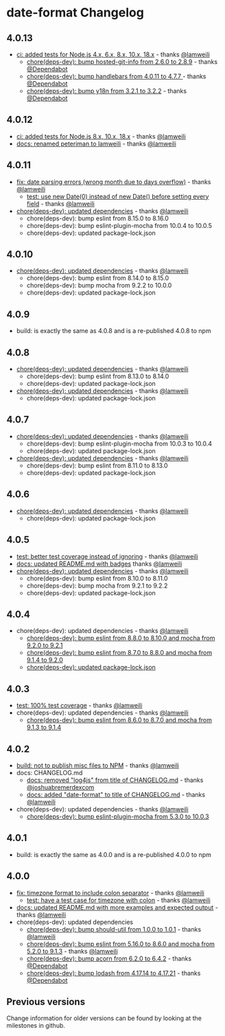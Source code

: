 # date-format Changelog

## 4.0.13

- [ci: added tests for Node.js 4.x, 6.x, 8.x, 10.x, 18.x](https://github.com/nomiddlename/date-format/pull/75) - thanks [@lamweili](https://github.com/lamweili)
  - [chore(deps-dev): bump hosted-git-info from 2.6.0 to 2.8.9](https://github.com/nomiddlename/date-format/pull/76) - thanks [@Dependabot](https://github.com/dependabot)
  - [chore(deps-dev): bump handlebars from 4.0.11 to 4.7.7 ](https://github.com/nomiddlename/date-format/pull/77) - thanks [@Dependabot](https://github.com/dependabot)
  - [chore(deps-dev): bump y18n from 3.2.1 to 3.2.2](https://github.com/nomiddlename/date-format/pull/78) - thanks [@Dependabot](https://github.com/dependabot)

## 4.0.12

- [ci: added tests for Node.js 8.x, 10.x, 18.x](https://github.com/nomiddlename/date-format/pull/73) - thanks [@lamweili](https://github.com/lamweili)
- [docs: renamed peteriman to lamweili](https://github.com/nomiddlename/date-format/pull/72) - thanks [@lamweili](https://github.com/lamweili)

## 4.0.11

- [fix: date parsing errors (wrong month due to days overflow)](https://github.com/nomiddlename/date-format/pull/68) - thanks [@lamweili](https://github.com/lamweili)
  - [test: use new Date(0) instead of new Date() before setting every field]() - thanks [@lamweili](https://github.com/lamweili)
- [chore(deps-dev): updated dependencies](https://github.com/nomiddlename/date-format/pull/70) - thanks [@lamweili](https://github.com/lamweili)
  - chore(deps-dev): bump eslint from 8.15.0 to 8.16.0
  - chore(deps-dev): bump eslint-plugin-mocha from 10.0.4 to 10.0.5
  - chore(deps-dev): updated package-lock.json

## 4.0.10

- [chore(deps-dev): updated dependencies](https://github.com/nomiddlename/date-format/pull/66) - thanks [@lamweili](https://github.com/lamweili)
  - chore(deps-dev): bump eslint from 8.14.0 to 8.15.0
  - chore(deps-dev): bump mocha from 9.2.2 to 10.0.0
  - chore(deps-dev): updated package-lock.json

## 4.0.9

- build: is exactly the same as 4.0.8 and is a re-published 4.0.8 to npm

## 4.0.8

- [chore(deps-dev): updated dependencies](https://github.com/nomiddlename/date-format/pull/60) - thanks [@lamweili](https://github.com/lamweili)
  - chore(deps-dev): bump eslint from 8.13.0 to 8.14.0
  - chore(deps-dev): updated package-lock.json
- [chore(deps-dev): updated dependencies](https://github.com/nomiddlename/date-format/pull/59) - thanks [@lamweili](https://github.com/lamweili)
  - chore(deps-dev): updated package-lock.json

## 4.0.7

- [chore(deps-dev): updated dependencies](https://github.com/nomiddlename/date-format/pull/57) - thanks [@lamweili](https://github.com/lamweili)
  - chore(deps-dev): bump eslint-plugin-mocha from 10.0.3 to 10.0.4
  - chore(deps-dev): updated package-lock.json
- [chore(deps-dev): updated dependencies](https://github.com/nomiddlename/date-format/pull/54) - thanks [@lamweili](https://github.com/lamweili)
  - chore(deps-dev): bump eslint from 8.11.0 to 8.13.0
  - chore(deps-dev): updated package-lock.json

## 4.0.6

- [chore(deps-dev): updated dependencies](https://github.com/nomiddlename/date-format/pull/52) - thanks [@lamweili](https://github.com/lamweili)
  - chore(deps-dev): updated package-lock.json

## 4.0.5

- [test: better test coverage instead of ignoring](https://github.com/nomiddlename/date-format/pull/48) - thanks [@lamweili](https://github.com/lamweili)
- [docs: updated README.md with badges](https://github.com/nomiddlename/date-format/pull/50) thanks [@lamweili](https://github.com/lamweili)
- [chore(deps-dev): updated dependencies](https://github.com/nomiddlename/date-format/pull/49) - thanks [@lamweili](https://github.com/lamweili)
  - chore(deps-dev): bump eslint from 8.10.0 to 8.11.0
  - chore(deps-dev): bump mocha from 9.2.1 to 9.2.2
  - chore(deps-dev): updated package-lock.json

## 4.0.4

- chore(deps-dev): updated dependencies - thanks [@lamweili](https://github.com/lamweili)
  - [chore(deps-dev): bump eslint from 8.8.0 to 8.10.0 and mocha from 9.2.0 to 9.2.1](https://github.com/nomiddlename/date-format/pull/46) 
  - [chore(deps-dev): bump eslint from 8.7.0 to 8.8.0 and mocha from 9.1.4 to 9.2.0](https://github.com/nomiddlename/date-format/pull/45) 
  - [chore(deps-dev): updated package-lock.json](https://github.com/nomiddlename/date-format/pull/44) 

## 4.0.3

- [test: 100% test coverage](https://github.com/nomiddlename/date-format/pull/42) - thanks [@lamweili](https://github.com/lamweili)
- chore(deps-dev): updated dependencies - thanks [@lamweili](https://github.com/lamweili)
  - [chore(deps-dev): bump eslint from 8.6.0 to 8.7.0 and mocha from 9.1.3 to 9.1.4](https://github.com/nomiddlename/date-format/pull/41) 

## 4.0.2

- [build: not to publish misc files to NPM](https://github.com/nomiddlename/date-format/pull/39) - thanks [@lamweili](https://github.com/lamweili)
- docs: CHANGELOG.md
  - [docs: removed "log4js" from title of CHANGELOG.md](https://github.com/nomiddlename/date-format/pull/37) - thanks [@joshuabremerdexcom](https://github.com/joshuabremerdexcom)
  - [docs: added "date-format" to title of CHANGELOG.md](https://github.com/nomiddlename/date-format/commit/64a95d0386853692d7d65174f94a0751e775f7ce#diff-06572a96a58dc510037d5efa622f9bec8519bc1beab13c9f251e97e657a9d4ed) - thanks [@lamweili](https://github.com/lamweili)
- chore(deps-dev): updated dependencies - thanks [@lamweili](https://github.com/lamweili)
  - [chore(deps-dev): bump eslint-plugin-mocha from 5.3.0 to 10.0.3](https://github.com/nomiddlename/date-format/pull/38) 

## 4.0.1

- build: is exactly the same as 4.0.0 and is a re-published 4.0.0 to npm

## 4.0.0

- [fix: timezone format to include colon separator](https://github.com/nomiddlename/date-format/pull/27) - thanks [@lamweili](https://github.com/lamweili)
  - [test: have a test case for timezone with colon](https://github.com/nomiddlename/date-format/pull/32) - thanks [@lamweili](https://github.com/lamweili)
- [docs: updated README.md with more examples and expected output](https://github.com/nomiddlename/date-format/pull/33) - thanks [@lamweili](https://github.com/lamweili)
- chore(deps-dev): updated dependencies
  - [chore(deps-dev): bump should-util from 1.0.0 to 1.0.1](https://github.com/nomiddlename/date-format/pull/31) - thanks [@lamweili](https://github.com/lamweili)
  - [chore(deps-dev): bump eslint from 5.16.0 to 8.6.0 and mocha from 5.2.0 to 9.1.3](https://github.com/nomiddlename/date-format/pull/30) - thanks [@lamweili](https://github.com/lamweili)
  - [chore(deps-dev): bump acorn from 6.2.0 to 6.4.2](https://github.com/nomiddlename/date-format/pull/29) - thanks [@Dependabot](https://github.com/dependabot)
  - [chore(deps-dev): bump lodash from 4.17.14 to 4.17.21](https://github.com/nomiddlename/date-format/pull/26) - thanks [@Dependabot](https://github.com/dependabot)

## Previous versions

Change information for older versions can be found by looking at the milestones in github.
